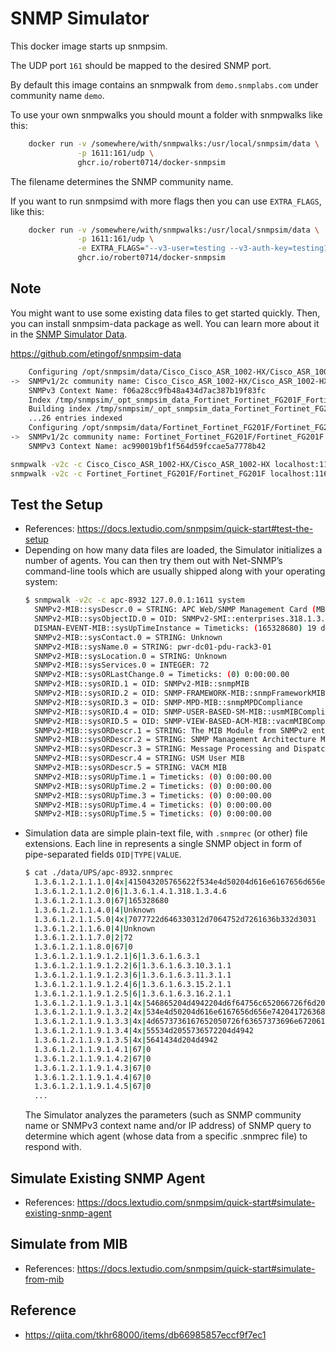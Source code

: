 # SNMP Simulator

This docker image starts up snmpsim.

The UDP port `161` should be mapped to the desired SNMP port.

By default this image contains an snmpwalk from `demo.snmplabs.com` under community name `demo`.

To use your own snmpwalks you should mount a folder with snmpwalks like this:
```bash
    docker run -v /somewhere/with/snmpwalks:/usr/local/snmpsim/data \
               -p 1611:161/udp \
               ghcr.io/robert0714/docker-snmpsim
```
The filename determines the SNMP community name.

If you want to run snmpsimd with more flags then you can use `EXTRA_FLAGS`, like this:
```bash
    docker run -v /somewhere/with/snmpwalks:/usr/local/snmpsim/data \
               -p 1611:161/udp \
               -e EXTRA_FLAGS="--v3-user=testing --v3-auth-key=testing123"
               ghcr.io/robert0714/docker-snmpsim
```
## Note
You might want to use some existing data files to get started quickly. Then, you can install snmpsim-data package as well. You can learn more about it in the [SNMP Simulator Data](https://www.pysnmp.com/snmpsim-data/).

https://github.com/etingof/snmpsim-data

```bash
    Configuring /opt/snmpsim/data/Cisco_Cisco_ASR_1002-HX/Cisco_ASR_1002-HX.snmprec controller
->  SNMPv1/2c community name: Cisco_Cisco_ASR_1002-HX/Cisco_ASR_1002-HX
    SNMPv3 Context Name: f06a28cc9fb48a434d7ac387b19f83fc
    Index /tmp/snmpsim/_opt_snmpsim_data_Fortinet_Fortinet_FG201F_Fortinet_FG201F.dbm does not exist for data file /opt/snmpsim/data/Fortinet_Fortinet_FG201F/Fortinet_FG201F.snmprec
    Building index /tmp/snmpsim/_opt_snmpsim_data_Fortinet_Fortinet_FG201F_Fortinet_FG201F.dbm for data file /opt/snmpsim/data/Fortinet_Fortinet_FG201F/Fortinet_FG201F.snmprec (open flags "nfu")...
    ...26 entries indexed
    Configuring /opt/snmpsim/data/Fortinet_Fortinet_FG201F/Fortinet_FG201F.snmprec controller
->  SNMPv1/2c community name: Fortinet_Fortinet_FG201F/Fortinet_FG201F
    SNMPv3 Context Name: ac990019bf1f564d59fccae5a7778b42

snmpwalk -v2c -c Cisco_Cisco_ASR_1002-HX/Cisco_ASR_1002-HX localhost:1161
snmpwalk -v2c -c Fortinet_Fortinet_FG201F/Fortinet_FG201F localhost:1161
```

## Test the Setup
* References: https://docs.lextudio.com/snmpsim/quick-start#test-the-setup
* Depending on how many data files are loaded, the Simulator initializes a number of agents. You can then try them out with Net-SNMP’s command-line tools which are usually shipped along with your operating system:
  ```bash
  $ snmpwalk -v2c -c apc-8932 127.0.0.1:1611 system
    SNMPv2-MIB::sysDescr.0 = STRING: APC Web/SNMP Management Card (MB:v4.1.0 PF:v6.7.2 PN:apc_hw05_aos_672.bin AF1:v6.7.2 AN1:apc_hw05_rpdu2g_672.bin MN:AP8932 HR:02 SN: 3F503A169043 MD:01/23/2019)
    SNMPv2-MIB::sysObjectID.0 = OID: SNMPv2-SMI::enterprises.318.1.3.4.6
    DISMAN-EVENT-MIB::sysUpTimeInstance = Timeticks: (165328680) 19 days, 3:14:46.80
    SNMPv2-MIB::sysContact.0 = STRING: Unknown
    SNMPv2-MIB::sysName.0 = STRING: pwr-dc01-pdu-rack3-01
    SNMPv2-MIB::sysLocation.0 = STRING: Unknown
    SNMPv2-MIB::sysServices.0 = INTEGER: 72
    SNMPv2-MIB::sysORLastChange.0 = Timeticks: (0) 0:00:00.00
    SNMPv2-MIB::sysORID.1 = OID: SNMPv2-MIB::snmpMIB
    SNMPv2-MIB::sysORID.2 = OID: SNMP-FRAMEWORK-MIB::snmpFrameworkMIBCompliance
    SNMPv2-MIB::sysORID.3 = OID: SNMP-MPD-MIB::snmpMPDCompliance
    SNMPv2-MIB::sysORID.4 = OID: SNMP-USER-BASED-SM-MIB::usmMIBCompliance
    SNMPv2-MIB::sysORID.5 = OID: SNMP-VIEW-BASED-ACM-MIB::vacmMIBCompliance
    SNMPv2-MIB::sysORDescr.1 = STRING: The MIB Module from SNMPv2 entities
    SNMPv2-MIB::sysORDescr.2 = STRING: SNMP Management Architecture MIB
    SNMPv2-MIB::sysORDescr.3 = STRING: Message Processing and Dispatching MIB
    SNMPv2-MIB::sysORDescr.4 = STRING: USM User MIB
    SNMPv2-MIB::sysORDescr.5 = STRING: VACM MIB
    SNMPv2-MIB::sysORUpTime.1 = Timeticks: (0) 0:00:00.00
    SNMPv2-MIB::sysORUpTime.2 = Timeticks: (0) 0:00:00.00
    SNMPv2-MIB::sysORUpTime.3 = Timeticks: (0) 0:00:00.00
    SNMPv2-MIB::sysORUpTime.4 = Timeticks: (0) 0:00:00.00
    SNMPv2-MIB::sysORUpTime.5 = Timeticks: (0) 0:00:00.00
  ```
* Simulation data are simple plain-text file, with `.snmprec` (or other) file extensions. Each line in represents a single SNMP object in form of pipe-separated fields `OID|TYPE|VALUE`.
  ```bash
  $ cat ./data/UPS/apc-8932.snmprec
    1.3.6.1.2.1.1.1.0|4x|415043205765622f534e4d50204d616e6167656d656e74204361726420284d423a76342e312e302050463a76362e372e3220504e3a6170635f687730355f616f735f3637322e62696e204146313a76362e372e3220414e313a6170635f687730355f7270647532675f3637322e62696e204d4e3a4150383933322048523a303220534e3a20334635303341313639303433204d443a30312f32332f3230313929
    1.3.6.1.2.1.1.2.0|6|1.3.6.1.4.1.318.1.3.4.6
    1.3.6.1.2.1.1.3.0|67|165328680
    1.3.6.1.2.1.1.4.0|4|Unknown
    1.3.6.1.2.1.1.5.0|4x|7077722d646330312d7064752d7261636b332d3031
    1.3.6.1.2.1.1.6.0|4|Unknown
    1.3.6.1.2.1.1.7.0|2|72
    1.3.6.1.2.1.1.8.0|67|0
    1.3.6.1.2.1.1.9.1.2.1|6|1.3.6.1.6.3.1
    1.3.6.1.2.1.1.9.1.2.2|6|1.3.6.1.6.3.10.3.1.1
    1.3.6.1.2.1.1.9.1.2.3|6|1.3.6.1.6.3.11.3.1.1
    1.3.6.1.2.1.1.9.1.2.4|6|1.3.6.1.6.3.15.2.1.1
    1.3.6.1.2.1.1.9.1.2.5|6|1.3.6.1.6.3.16.2.1.1
    1.3.6.1.2.1.1.9.1.3.1|4x|546865204d4942204d6f64756c652066726f6d20534e4d50763220656e746974696573
    1.3.6.1.2.1.1.9.1.3.2|4x|534e4d50204d616e6167656d656e7420417263686974656374757265204d4942
    1.3.6.1.2.1.1.9.1.3.3|4x|4d6573736167652050726f63657373696e6720616e64204469737061746368696e67204d4942
    1.3.6.1.2.1.1.9.1.3.4|4x|55534d2055736572204d4942
    1.3.6.1.2.1.1.9.1.3.5|4x|5641434d204d4942
    1.3.6.1.2.1.1.9.1.4.1|67|0
    1.3.6.1.2.1.1.9.1.4.2|67|0
    1.3.6.1.2.1.1.9.1.4.3|67|0
    1.3.6.1.2.1.1.9.1.4.4|67|0
    1.3.6.1.2.1.1.9.1.4.5|67|0
    ...
  ```
  The Simulator analyzes the parameters (such as SNMP community name or SNMPv3 context name and/or IP address) of SNMP query to determine which agent (whose data from a specific .snmprec file) to respond with.
## Simulate Existing SNMP Agent
* References: https://docs.lextudio.com/snmpsim/quick-start#simulate-existing-snmp-agent
## Simulate from MIB
* References: https://docs.lextudio.com/snmpsim/quick-start#simulate-from-mib
## Reference
* https://qiita.com/tkhr68000/items/db66985857eccf9f7ec1